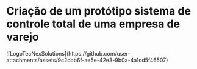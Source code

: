 <h1>Criação de um protótipo sistema de controle total de uma empresa de varejo</h1>
![LogoTecNexSolutions](https://github.com/user-attachments/assets/9c2cbb6f-ae5e-42e3-9b0a-4a1cd5f46507)
